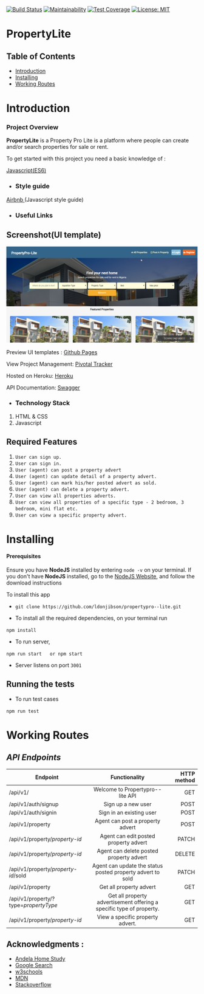 [![Build Status](https://travis-ci.com/ldonjibson/propertypro--lite.svg?branch=develop)](https://travis-ci.com/ldonjibson/propertypro--lite) [![Maintainability](https://api.codeclimate.com/v1/badges/f355611c0abcaf01dab2/maintainability)](https://codeclimate.com/github/ldonjibson/propertypro--lite/maintainability) [![Test Coverage](https://api.codeclimate.com/v1/badges/f355611c0abcaf01dab2/test_coverage)](https://codeclimate.com/github/ldonjibson/propertypro--lite/test_coverage) [![License: MIT](https://img.shields.io/badge/License-MIT-green.svg)](https://opensource.org/licenses/MIT)

# PropertyLite

## Table of Contents

 - [Introduction](#introduction)
 - [Installing](#installing)
 - [Working Routes](#working-routes)

 # Introduction

### Project Overview

**PropertyLite** is a 
Property Pro Lite is a platform where people can create and/or search properties for sale or rent.

To get started with this project you need a basic knowledge of :


[Javascript(ES6)](https://es6.io/)

- ### __Style guide__

[Airbnb ](https://github.com/airbnb/javascript)(Javascript style guide)

- ### Useful Links
## Screenshot(UI template)
![alt](./homepage.png)

Preview UI templates : [Github Pages](https://ldonjibson.github.io/propertypro--lite/)

View Project Management: [Pivotal Tracker](https://www.pivotaltracker.com/n/projects/2355063)

Hosted on Heroku: [Heroku](https://propertypro--lite.herokuapp.com/api/v1)

API Documentation: [Swagger](https://propertypro--lite.herokuapp.com/swagger)

- ### Technology Stack
1. HTML & CSS
2. Javascript

## Required Features

1. `User can sign up.`
2. `User can sign in.`
3. `User (agent) can post a property advert`
4. `User (agent) can update detail of a property advert.`
5. `User (agent) can mark his/her posted advert as sold.`
6. `User (agent) can delete a property advert.`
7. `User can view all properties adverts.`
8. `User can view all properties of a specific type - 2 bedroom, 3 bedroom, mini flat etc.`
9. `User can view a specific property advert.`

# Installing

#### Prerequisites

Ensure you have **NodeJS** installed by entering `node -v` on your terminal.
If you don't have **NodeJS** installed, go to the [NodeJS Website](http://nodejs.org),  and follow the download instructions

To install this app

- `
git clone https://github.com/ldonjibson/propertypro--lite.git
`

- To  install all the required dependencies, on your terminal run

`npm install` 

- To run server,

`npm run start   or npm start`

- Server listens on port `3001`

## Running the tests

- To run test cases

`
npm run test
`
# Working Routes

 ## *API Endpoints*
|Endpoint                                           | Functionality                     |HTTP method 
|---------------------------------------------------|:-----------------------------------:|-------------:
|/api/v1/                                |Welcome to Propertypro--lite API        |GET
|/api/v1/auth/signup                               |Sign up a new user         |POST
|/api/v1/auth/signin                               |Sign in an existing user        |POST 
|/api/v1/property                               |Agent can post a property advert        |POST 
|/api/v1/property/*property-id*                    |Agent can edit posted property advert |PATCH
|/api/v1/property/*property-id*                    |Agent can delete posted property advert |DELETE
|/api/v1/property/*property-id*/sold                    |Agent can update the status posted property advert to sold |PATCH
|/api/v1/property                    |Get all  property advert |GET
|/api/v1/property/?type=*propertyType*                    |Get all property advertisement offering a specific type of property. |GET
|/api/v1/property/*property-id*                    |View a specific property advert. |GET

## Acknowledgments :

- [Andela Home Study](https://homestudy.andela.com/)
- [Google Search](https://google.com)
- [w3schools](https://www.w3schools.com/)
- [MDN](https://developer.mozilla.org/en-US/)
- [Stackoverflow](stackoverflow.com)
